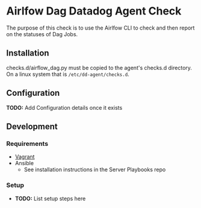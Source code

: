 # Airlfow Dag Datadog Agent Check
The purpose of this check is to use the Airlfow CLI to check and then report on the statuses of Dag Jobs. 

## Installation
checks.d/airflow_dag.py must be copied to the agent's checks.d directory.  On a linux system that is `/etc/dd-agent/checks.d`.

## Configuration
**TODO:** Add Configuration details once it exists

## Development

### Requirements
* [Vagrant](https://www.vagrantup.com/)
* Ansible
    * See installation instructions in the Server Playbooks repo

### Setup
* **TODO:** List setup steps here
